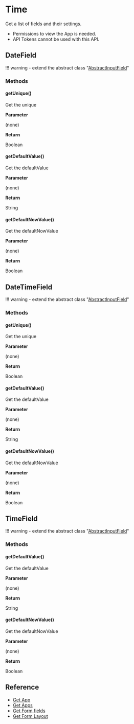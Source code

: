 # Time

Get a list of fields and their settings.

- Permissions to view the App is needed.
- API Tokens cannot be used with this API.

## DateField

!!! warning
    - extend the abstract class  "[AbstractInputField](../form-fields-input/#abstractinputfield)"

### Methods

#### getUnique()

Get the unique

**Parameter**

(none)

**Return**

Boolean

#### getDefaultValue()

Get the defaultValue

**Parameter**

(none)

**Return**

String

#### getDefaultNowValue()

Get the defaultNowValue

**Parameter**

(none)

**Return**

Boolean

## DateTimeField

!!! warning
    - extend the abstract class  "[AbstractInputField](../form-fields-input/#abstractinputfield)"

### Methods

#### getUnique()

Get the unique

**Parameter**

(none)

**Return**

Boolean

#### getDefaultValue()

Get the defaultValue

**Parameter**

(none)

**Return**

String

#### getDefaultNowValue()

Get the defaultNowValue

**Parameter**

(none)

**Return**

Boolean

## TimeField

!!! warning
    - extend the abstract class  "[AbstractInputField](../form-fields-input/#abstractinputfield)"

### Methods

#### getDefaultValue()

Get the defaultValue

**Parameter**

(none)

**Return**

String

#### getDefaultNowValue()

Get the defaultNowValue

**Parameter**

(none)

**Return**

Boolean

## Reference

- [Get App](https://developer.kintone.io/hc/en-us/articles/212494888)
- [Get Apps](https://developer.kintone.io/hc/en-us/articles/115005336727)
- [Get Form fields](https://developer.kintone.io/hc/en-us/articles/115005509288)
- [Get Form Layout](https://developer.kintone.io/hc/en-us/articles/115005509068)